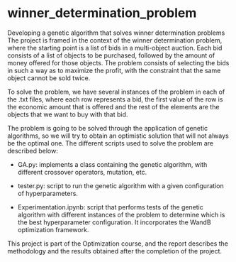 # winner_determination_problem
Developing a genetic algorithm that solves winner determination problems
The project is framed in the context of the winner determination problem, where the starting point is a list of bids in a multi-object auction. Each bid consists of a list of objects to be purchased, followed by the amount of money offered for those objects. The problem consists of selecting the bids in such a way as to maximize the profit, with the constraint that the same object cannot be sold twice.

To solve the problem, we have several instances of the problem in each of the .txt files, where each row represents a bid, the first value of the row is the economic amount that is offered and the rest of the elements are the objects that we want to buy with that bid.

The problem is going to be solved through the application of genetic algorithms, so we will try to obtain an optimistic solution that will not always be the optimal one. The different scripts used to solve the problem are described below:

- GA.py: implements a class containing the genetic algorithm, with different crossover operators, mutation, etc.
  
- tester.py: script to run the genetic algorithm with a given configuration of hyperparameters.
  
- Experimentation.ipynb: script that performs tests of the genetic algorithm with different instances of the problem to determine which is the best hyperparameter configuration. It incorporates the WandB optimization framework.

This project is part of the Optimization course, and the report describes the methodology and the results obtained after the completion of the project.
